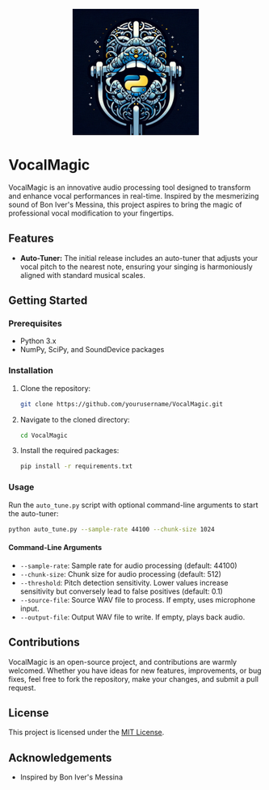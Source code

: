 <p align="center">
    <img src="logo.png" alt="drawing" width="250" />
</p>

# VocalMagic

VocalMagic is an innovative audio processing tool designed to transform and enhance vocal performances in real-time. Inspired by the mesmerizing sound of Bon Iver's Messina, this project aspires to bring the magic of professional vocal modification to your fingertips. 

## Features

- **Auto-Tuner:** The initial release includes an auto-tuner that adjusts your vocal pitch to the nearest note, ensuring your singing is harmoniously aligned with standard musical scales.

## Getting Started

### Prerequisites

- Python 3.x
- NumPy, SciPy, and SoundDevice packages

### Installation

1. Clone the repository:

   ```sh
   git clone https://github.com/yourusername/VocalMagic.git
   ```

2. Navigate to the cloned directory:

   ```sh
   cd VocalMagic
   ```

3. Install the required packages:

   ```sh
   pip install -r requirements.txt
   ```

### Usage

Run the `auto_tune.py` script with optional command-line arguments to start the auto-tuner:

```sh
python auto_tune.py --sample-rate 44100 --chunk-size 1024
```

#### Command-Line Arguments

- `--sample-rate`: Sample rate for audio processing (default: 44100)
- `--chunk-size`: Chunk size for audio processing (default: 512)
- `--threshold`: Pitch detection sensitivity. Lower values increase sensitivity but conversely lead to false positives (default: 0.1)
- `--source-file`: Source WAV file to process. If empty, uses microphone input.
- `--output-file`: Output WAV file to write. If empty, plays back audio.


## Contributions

VocalMagic is an open-source project, and contributions are warmly welcomed. Whether you have ideas for new features, improvements, or bug fixes, feel free to fork the repository, make your changes, and submit a pull request.

## License

This project is licensed under the [MIT License](LICENSE).

## Acknowledgements

- Inspired by Bon Iver's Messina
